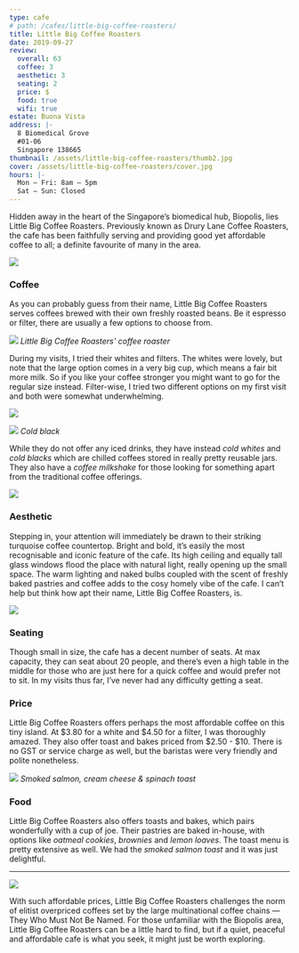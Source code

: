 ```yaml
---
type: cafe
# path: /cafes/little-big-coffee-roasters/
title: Little Big Coffee Roasters
date: 2019-09-27
review:
  overall: 63
  coffee: 3
  aesthetic: 3
  seating: 2
  price: $
  food: true
  wifi: true
estate: Buona Vista
address: |-
  8 Biomedical Grove
  #01-06
  Singapore 138665
thumbnail: /assets/little-big-coffee-roasters/thumb2.jpg
cover: /assets/little-big-coffee-roasters/cover.jpg
hours: |-
  Mon – Fri: 8am – 5pm
  Sat – Sun: Closed
---
```


Hidden away in the heart of the Singapore’s biomedical hub, Biopolis, lies Little Big Coffee Roasters.<!--more--> Previously known as Drury Lane Coffee Roasters, the cafe has been faithfully serving and providing good yet affordable coffee to all; a definite favourite of many in the area.

![](/assets/little-big-coffee-roasters/1.jpg)

### Coffee

As you can probably guess from their name, Little Big Coffee Roasters serves coffees brewed with their own freshly roasted beans. Be it espresso or filter, there are usually a few options to choose from.

![](/assets/little-big-coffee-roasters/2.jpg)
_Little Big Coffee Roasters' coffee roaster_

During my visits, I tried their whites and filters. The whites were lovely, but note that the large option comes in a very big cup, which means a fair bit more milk. So if you like your coffee stronger you might want to go for the regular size instead. Filter-wise, I tried two different options on my first visit and both were somewhat underwhelming.

![](/assets/little-big-coffee-roasters/3.jpg)

![](/assets/little-big-coffee-roasters/4.jpg)
_Cold black_

While they do not offer any iced drinks, they have instead _cold whites_ and _cold blacks_ which are chilled coffees stored in really pretty reusable jars. They also have a _coffee milkshake_ for those looking for something apart from the traditional coffee offerings.

![](/assets/little-big-coffee-roasters/5.jpg)

### Aesthetic

Stepping in, your attention will immediately be drawn to their striking turquoise coffee countertop. Bright and bold, it’s easily the most recognisable and iconic feature of the cafe. Its high ceiling and equally tall glass windows flood the place with natural light, really opening up the small space. The warm lighting and naked bulbs coupled with the scent of freshly baked pastries and coffee adds to the cosy homely vibe of the cafe. I can’t help but think how apt their name, Little Big Coffee Roasters, is.

![](/assets/little-big-coffee-roasters/6.jpg)

### Seating

Though small in size, the cafe has a decent number of seats. At max capacity, they can seat about 20 people, and there’s even a high table in the middle for those who are just here for a quick coffee and would prefer not to sit. In my visits thus far, I’ve never had any difficulty getting a seat.

### Price

Little Big Coffee Roasters offers perhaps the most affordable coffee on this tiny island. At $3.80 for a white and $4.50 for a filter, I was thoroughly amazed. They also offer toast and bakes priced from $2.50 - $10. There is no GST or service charge as well, but the baristas were very friendly and polite nonetheless.

![](/assets/little-big-coffee-roasters/7.jpg)
_Smoked salmon, cream cheese & spinach toast_

### Food

Little Big Coffee Roasters also offers toasts and bakes, which pairs wonderfully with a cup of joe. Their pastries are baked in-house, with options like _oatmeal cookies_, _brownies_ and _lemon loaves_. The toast menu is pretty extensive as well. We had the _smoked salmon toast_ and it was just delightful.

---

![](/assets/little-big-coffee-roasters/8.jpg)

With such affordable prices, Little Big Coffee Roasters challenges the norm of elitist overpriced coffees set by the large multinational coffee chains — They Who Must Not Be Named. For those unfamiliar with the Biopolis area, Little Big Coffee Roasters can be a little hard to find, but if a quiet, peaceful and affordable cafe is what you seek, it might just be worth exploring.
